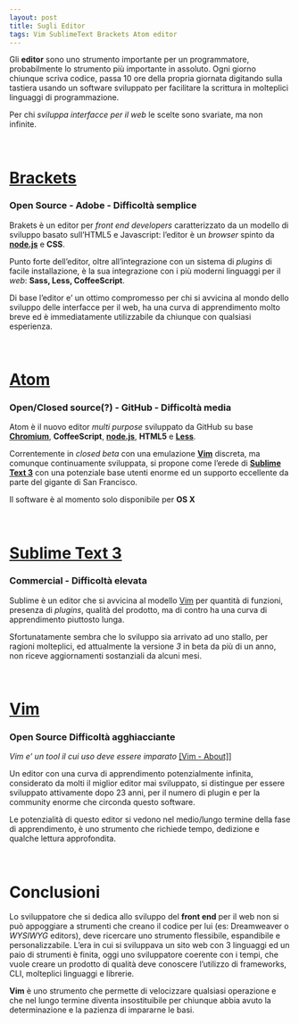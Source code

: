 ```yaml
---
layout: post
title: Sugli Editor
tags: Vim SublimeText Brackets Atom editor
---
```


Gli **editor** sono uno strumento importante per un programmatore, probabilmente lo strumento più importante in assoluto. Ogni giorno chiunque scriva codice, passa 10 ore della propria giornata digitando sulla tastiera usando un software sviluppato per facilitare la scrittura in molteplici linguaggi di programmazione.

Per chi _sviluppa interfacce per il web_ le scelte sono svariate, ma non infinite.

<br>

# [Brackets](http://brackets.io/)
### Open Source - Adobe - Difficoltà semplice

Brakets è un editor per _front end developers_ caratterizzato da un modello di sviluppo basato sull’HTML5 e Javascript: l’editor è un _browser_ spinto da **[node.js](http://nodejs.org/)** e **CSS**.

Punto forte dell’editor, oltre all’integrazione con un sistema di _plugins_ di facile installazione, è la sua integrazione con i più moderni linguaggi per il _web_: **Sass, Less, CoffeeScript**.

Di base l’editor e’ un ottimo compromesso per chi si avvicina al mondo dello sviluppo delle interfacce per il web, ha una curva di apprendimento molto breve ed è immediatamente utilizzabile da chiunque con qualsiasi esperienza.

<br>

# [Atom](https://atom.io/)
### Open/Closed source(?) - GitHub - Difficoltà media

Atom è il nuovo editor _multi purpose_ sviluppato da GitHub su base **[Chromium](http://www.chromium.org/)**, **CoffeeScript**, **[node.js](http://nodejs.org/)**, **HTML5** e **[Less](http://lesscss.org/)**.

Correntemente in _closed beta_ con una emulazione **[Vim](http://www.vim.org/)** discreta, ma comunque continuamente sviluppata, si propone come l’erede di **[Sublime Text 3](http://www.sublimetext.com/3)** con una potenziale base utenti enorme ed un supporto eccellente da parte del gigante di San Francisco.

Il software è al momento solo disponibile per **OS X**

<br>

# [Sublime Text 3](http://www.sublimetext.com/3)
### Commercial - Difficoltà elevata

Sublime è un editor che si avvicina al modello [Vim](http://www.vim.org/) per quantità di funzioni, presenza di _plugins_, qualità del prodotto, ma di contro ha una curva di apprendimento piuttosto lunga.

Sfortunatamente sembra che lo sviluppo sia arrivato ad uno stallo, per ragioni molteplici, ed attualmente la versione _3_ in beta da più di un anno, non riceve aggiornamenti sostanziali da alcuni mesi.

<br>

# [Vim](http://www.vim.org)
### Open Source Difficoltà agghiacciante

_Vim e’ un tool il cui uso deve essere imparato_ [[Vim - About]](http://www.vim.org/about.php)]

Un editor con una curva di apprendimento potenzialmente infinita, considerato da molti il miglior editor mai sviluppato, si distingue per essere sviluppato attivamente dopo 23 anni, per il numero di plugin e per la community enorme che circonda questo software.

Le potenzialità di questo editor si vedono nel medio/lungo termine della fase di apprendimento, è uno strumento che richiede tempo, dedizione e qualche lettura approfondita.

<br>

# Conclusioni

Lo sviluppatore che si dedica allo sviluppo del **front end** per il web non si può appoggiare a strumenti che creano il codice per lui (es: Dreamweaver o _WYSIWYG_ editors), deve ricercare uno strumento flessibile, espandibile e personalizzabile. L’era in cui si sviluppava un sito web con 3 linguaggi ed un paio di strumenti è finita, oggi uno sviluppatore coerente con i tempi, che vuole creare un prodotto di qualità deve conoscere l’utilizzo di frameworks, CLI, molteplici linguaggi e librerie.

**Vim** è uno strumento che permette di velocizzare qualsiasi operazione e che nel lungo termine diventa insostituibile per chiunque abbia avuto la determinazione e la pazienza di impararne le basi.
